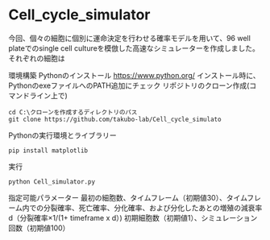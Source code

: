 
# Cell_cycle_simulator


今回、個々の細胞に個別に運命決定を行わせる確率モデルを用いて、96 well plateでのsingle cell cultureを模倣した高速なシミュレーターを作成しました。
それぞれの細胞は


環境構築
Pythonのインストール https://www.python.org/
インストール時に、PythonのexeファイルへのPATH追加にチェック
リポジトリのクローン作成(コマンドライン上で)
```
cd C:\クローンを作成するディレクトリのパス
git clone https://github.com/takubo-lab/Cell_cycle_simulato
```

Pythonの実行環境とライブラリー
```
pip install matplotlib 
```

実行
```
python Cell_simulator.py
```
指定可能パラメーター
最初の細胞数、タイムフレーム（初期値30）、タイムフレーム内での分裂確率、死亡確率、分化確率、および分化したあとの増殖の減衰率d（分裂確率×1/(1+ timeframe x d）)
初期細胞数（初期値1）、シミュレーション回数（初期値100）



